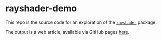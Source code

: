 # rayshader-demo

This repo is the source code for an exploration of the [`rayshader`](https://www.rayshader.com) package.

The output is a web article, available via GitHub pages [here](https://wcmbishop.github.io/rayshader-demo/).
